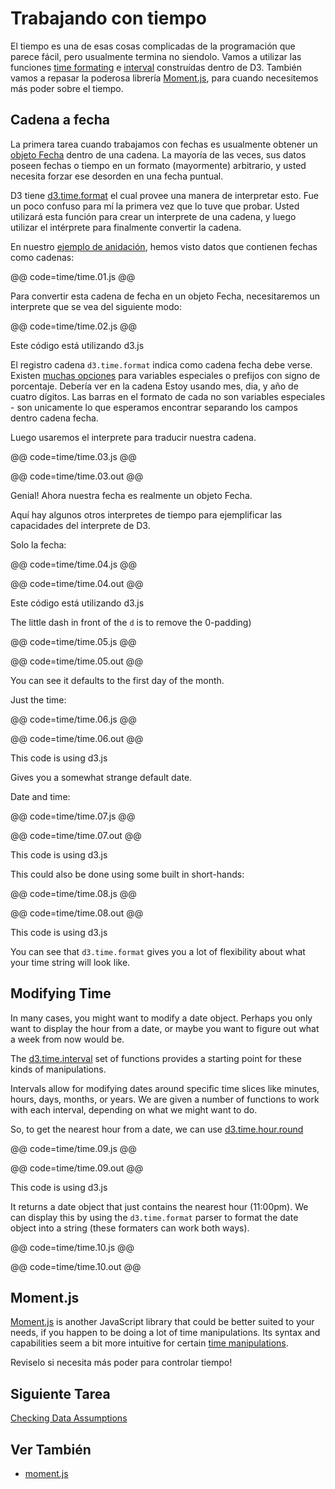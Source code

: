 # Trabajando con tiempo

El tiempo es una de esas cosas complicadas de la programación que parece fácil, pero usualmente termina no siendolo. Vamos a utilizar las funciones [time formating](https://github.com/mbostock/d3/wiki/Time-Formatting) e [interval](https://github.com/mbostock/d3/wiki/Time-Intervals) construídas dentro de D3. También vamos a repasar la poderosa librería [Moment.js](http://momentjs.com/), para cuando necesitemos más poder sobre el tiempo.

## Cadena a fecha

La primera tarea cuando trabajamos con fechas es usualmente obtener un [objeto Fecha](https://developer.mozilla.org/en-US/docs/Web/JavaScript/Reference/Global_Objects/Date) dentro de una cadena. La mayoría de las veces, sus datos poseen fechas o tiempo en un formato (mayormente) arbitrario, y usted necesita forzar ese desorden en una fecha puntual.

D3 tiene [d3.time.format](https://github.com/mbostock/d3/wiki/Time-Formatting#format) el cual provee una manera de interpretar esto. Fue un poco confuso para mí la primera vez que lo tuve que probar. Usted utilizará esta función para crear un interprete de una cadena, y luego utilizar el intérprete para finalmente convertir la cadena.

En nuestro [ejemplo de anidación](group_data.html), hemos visto datos que contienen fechas como cadenas:

@@ code=time/time.01.js @@

Para convertir esta cadena de fecha en un objeto Fecha, necesitaremos un interprete que se vea del siguiente modo:

@@ code=time/time.02.js @@
<div class="aside">Este código está utilizando d3.js</div>

El registro cadena `d3.time.format` indica como cadena fecha debe verse. Existen [muchas opciones](https://github.com/mbostock/d3/wiki/Time-Formatting#format) para variables especiales o prefijos con signo de porcentaje. Debería ver en la cadena Estoy usando mes, dia, y año de cuatro dígitos. Las barras en el formato de cada no son variables especiales - son unicamente lo que esperamos encontrar separando los campos dentro cadena fecha.

Luego usaremos el interprete para traducir nuestra cadena.

@@ code=time/time.03.js @@

@@ code=time/time.03.out @@

Genial! Ahora nuestra fecha es realmente un objeto Fecha.

Aquí hay algunos otros interpretes de tiempo para ejemplificar las capacidades del interprete de D3.

Solo la fecha:

@@ code=time/time.04.js @@

@@ code=time/time.04.out @@

<div class="aside">Este código está utilizando d3.js</div>

The little dash in front of the `d` is to remove the 0-padding)

@@ code=time/time.05.js @@

@@ code=time/time.05.out @@

You can see it defaults to the first day of the month.

Just the time:

@@ code=time/time.06.js @@

@@ code=time/time.06.out @@

<div class="aside">This code is using d3.js</div>

Gives you a somewhat strange default date.

Date and time:

@@ code=time/time.07.js @@

@@ code=time/time.07.out @@

<div class="aside">This code is using d3.js</div>

This could also be done using some built in short-hands:

@@ code=time/time.08.js @@

@@ code=time/time.08.out @@

<div class="aside">This code is using d3.js</div>

You can see that `d3.time.format` gives you a lot of flexibility about what your time string will look like.

## Modifying Time

In many cases, you might want to modify a date object. Perhaps you only want to display the hour from a date, or maybe you want to figure out what a week from now would be.

The [d3.time.interval](https://github.com/mbostock/d3/wiki/Time-Intervals) set of functions provides a starting point for these kinds of manipulations.

Intervals allow for modifying dates around specific time slices like minutes, hours, days, months, or years. We are given a number of functions to work with each interval, depending on what we might want to do.

So, to get the nearest hour from a date, we can use [d3.time.hour.round](https://github.com/mbostock/d3/wiki/Time-Intervals#interval_round)

@@ code=time/time.09.js @@

@@ code=time/time.09.out @@

<div class="aside">This code is using d3.js</div>

It returns a date object that just contains the nearest hour (11:00pm). We can display this by using the `d3.time.format` parser to format the date object into a string (these formaters can work both ways).

@@ code=time/time.10.js @@

@@ code=time/time.10.out @@

## Moment.js

[Moment.js](http://momentjs.com/) is another JavaScript library that could be better suited to your needs, if you happen to be doing a lot of time manipulations. Its syntax and capabilities seem a bit more intuitive for certain [time manipulations](http://momentjs.com/docs/#/manipulating/).

Reviselo si necesita más poder para controlar tiempo!

## Siguiente Tarea

[Checking Data Assumptions](assumptions.html)

## Ver También

- [moment.js](http://momentjs.com/)

